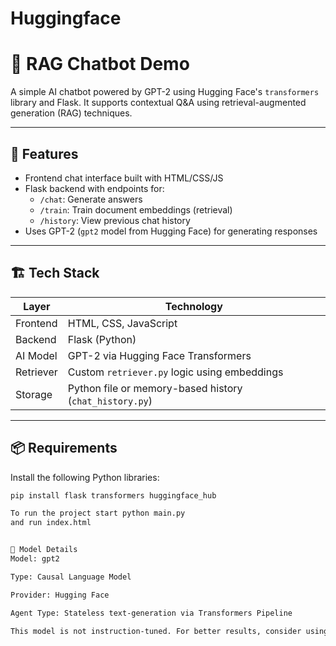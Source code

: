 # Huggingface

# 🧠 RAG Chatbot Demo

A simple AI chatbot powered by GPT-2 using Hugging Face's `transformers` library and Flask. It supports contextual Q&A using retrieval-augmented generation (RAG) techniques.

---

## 🚀 Features

- Frontend chat interface built with HTML/CSS/JS
- Flask backend with endpoints for:
  - `/chat`: Generate answers
  - `/train`: Train document embeddings (retrieval)
  - `/history`: View previous chat history
- Uses GPT-2 (`gpt2` model from Hugging Face) for generating responses

---

## 🏗️ Tech Stack

| Layer      | Technology            |
|------------|------------------------|
| Frontend   | HTML, CSS, JavaScript |
| Backend    | Flask (Python)        |
| AI Model   | GPT-2 via Hugging Face Transformers |
| Retriever  | Custom `retriever.py` logic using embeddings |
| Storage    | Python file or memory-based history (`chat_history.py`) |

---

## 📦 Requirements

Install the following Python libraries:

```bash
pip install flask transformers huggingface_hub

To run the project start python main.py
and run index.html


🧠 Model Details
Model: gpt2

Type: Causal Language Model

Provider: Hugging Face

Agent Type: Stateless text-generation via Transformers Pipeline

This model is not instruction-tuned. For better results, consider using mistralai/Mistral-7B-Instruct or gpt-3.5-turbo.
